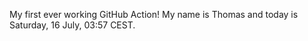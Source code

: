 My first ever working GitHub Action!
My name is Thomas and today is Saturday, 16 July, 03:57 CEST. 
